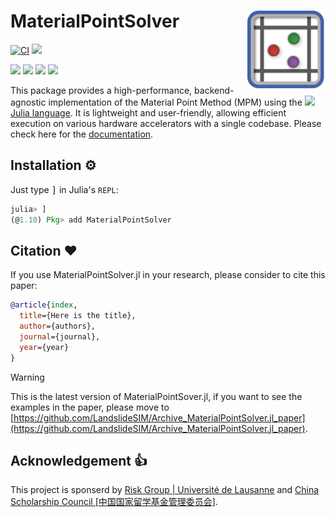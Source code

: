 # MaterialPointSolver <img src="docs/src/assets/logo.png" align="right" height="126" />

[![CI](https://github.com/LandslideSIM/MaterialPointSolver.jl/actions/workflows/ci.yml/badge.svg)](https://github.com/LandslideSIM/MaterialPointSolver.jl/actions/workflows/ci.yml) 
[![](https://img.shields.io/badge/docs-stable-blue.svg?logo=quicklook)](https://github.com/LandslideSIM/MaterialPointSolver.jl/wiki)

[![](https://img.shields.io/badge/NVIDIA-CUDA-green.svg?logo=nvidia)](https://developer.nvidia.com/cuda-toolkit)
[![](https://img.shields.io/badge/AMD-ROCm-red.svg?logo=amd)](https://www.amd.com/en/products/software/rocm.html)
[![](https://img.shields.io/badge/Intel-oneAPI-blue.svg?logo=intel)](https://www.intel.com/content/www/us/en/developer/tools/oneapi/overview.html)
[![](https://img.shields.io/badge/Apple-Metal-purple.svg?logo=apple)](https://developer.apple.com/metal/)

<p>
This package provides a high-performance, backend-agnostic implementation of the Material Point Method (MPM) using the <a href="https://julialang.org" target="_blank"><img src="https://raw.githubusercontent.com/JuliaLang/julia-logo-graphics/master/images/julia.ico" width="16em"> Julia language</a>. It is lightweight and user-friendly, allowing efficient execution on various hardware accelerators with a single codebase. Please check here for the <a href="https://github.com/LandslideSIM/MaterialPointSolver.jl/wiki" target="_blank">documentation</a>.
</p>

## Installation ⚙️

Just type <kbd>]</kbd> in Julia's  `REPL`:

```julia
julia> ]
(@1.10) Pkg> add MaterialPointSolver
```

## Citation ❤
If you use MaterialPointSolver.jl in your research, please consider to cite this paper:

```bib
@article{index,
  title={Here is the title},
  author={authors},
  journal={journal},
  year={year}
}
```
> [!WARNING]
> This is the latest version of MaterialPointSover.jl, if you want to see the examples in the paper, please move to [https://github.com/LandslideSIM/Archive_MaterialPointSolver.jl_paper](https://github.com/LandslideSIM/Archive_MaterialPointSolver.jl_paper).

## Acknowledgement 👍

This project is sponserd by [Risk Group | Université de Lausanne](https://wp.unil.ch/risk/) and [China Scholarship Council [中国国家留学基金管理委员会]](https://www.csc.edu.cn/).